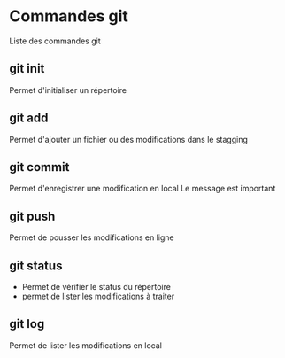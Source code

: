 # Commandes git
Liste des commandes git

## git init
Permet d'initialiser un répertoire

## git add
Permet d'ajouter un fichier ou des modifications dans le stagging

## git commit
Permet  d'enregistrer une modification en local
Le message est important

## git push
Permet de pousser les modifications en ligne

## git status
- Permet de vérifier le status du répertoire
- permet de lister les modifications à traiter

## git log
Permet de lister les modifications en local
